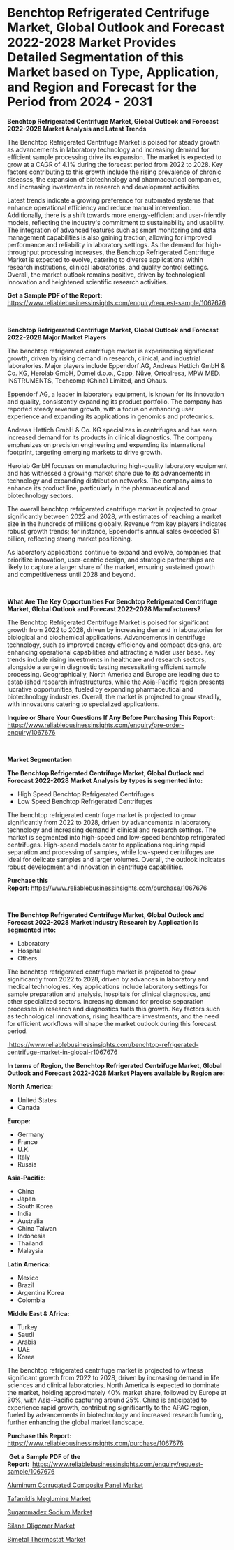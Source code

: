 <p><h1>Benchtop Refrigerated Centrifuge Market, Global Outlook and Forecast 2022-2028 Market Provides Detailed Segmentation of this Market based on Type, Application, and Region and Forecast for the Period from 2024 - 2031</h1></p><p><strong>Benchtop Refrigerated Centrifuge Market, Global Outlook and Forecast 2022-2028 Market Analysis and Latest Trends</strong></p>
<p><p>The Benchtop Refrigerated Centrifuge Market is poised for steady growth as advancements in laboratory technology and increasing demand for efficient sample processing drive its expansion. The market is expected to grow at a CAGR of 4.1% during the forecast period from 2022 to 2028. Key factors contributing to this growth include the rising prevalence of chronic diseases, the expansion of biotechnology and pharmaceutical companies, and increasing investments in research and development activities.</p><p>Latest trends indicate a growing preference for automated systems that enhance operational efficiency and reduce manual intervention. Additionally, there is a shift towards more energy-efficient and user-friendly models, reflecting the industry's commitment to sustainability and usability. The integration of advanced features such as smart monitoring and data management capabilities is also gaining traction, allowing for improved performance and reliability in laboratory settings. As the demand for high-throughput processing increases, the Benchtop Refrigerated Centrifuge Market is expected to evolve, catering to diverse applications within research institutions, clinical laboratories, and quality control settings. Overall, the market outlook remains positive, driven by technological innovation and heightened scientific research activities.</p></p>
<p><strong>Get a Sample PDF of the Report:&nbsp;</strong> <a href="https://www.reliablebusinessinsights.com/enquiry/request-sample/1067676?utm_campaign=1732&utm_medium=2&utm_source=Github&utm_content=ia&utm_term=29102024&utm_id=benchtop-refrigerated-centrifuge-market-global-outlook-and-forecast-2022-2028">https://www.reliablebusinessinsights.com/enquiry/request-sample/1067676</a></p>
<p>&nbsp;</p>
<p><strong>Benchtop Refrigerated Centrifuge Market, Global Outlook and Forecast 2022-2028 Major Market Players</strong></p>
<p><p>The benchtop refrigerated centrifuge market is experiencing significant growth, driven by rising demand in research, clinical, and industrial laboratories. Major players include Eppendorf AG, Andreas Hettich GmbH & Co. KG, Herolab GmbH, Domel d.o.o., Capp, Nüve, Ortoalresa, MPW MED. INSTRUMENTS, Techcomp (China) Limited, and Ohaus. </p><p>Eppendorf AG, a leader in laboratory equipment, is known for its innovation and quality, consistently expanding its product portfolio. The company has reported steady revenue growth, with a focus on enhancing user experience and expanding its applications in genomics and proteomics.</p><p>Andreas Hettich GmbH & Co. KG specializes in centrifuges and has seen increased demand for its products in clinical diagnostics. The company emphasizes on precision engineering and expanding its international footprint, targeting emerging markets to drive growth.</p><p>Herolab GmbH focuses on manufacturing high-quality laboratory equipment and has witnessed a growing market share due to its advancements in technology and expanding distribution networks. The company aims to enhance its product line, particularly in the pharmaceutical and biotechnology sectors.</p><p>The overall benchtop refrigerated centrifuge market is projected to grow significantly between 2022 and 2028, with estimates of reaching a market size in the hundreds of millions globally. Revenue from key players indicates robust growth trends; for instance, Eppendorf’s annual sales exceeded $1 billion, reflecting strong market positioning.</p><p>As laboratory applications continue to expand and evolve, companies that prioritize innovation, user-centric design, and strategic partnerships are likely to capture a larger share of the market, ensuring sustained growth and competitiveness until 2028 and beyond.</p></p>
<p>&nbsp;</p>
<p><strong>What Are The Key Opportunities For Benchtop Refrigerated Centrifuge Market, Global Outlook and Forecast 2022-2028 Manufacturers?</strong></p>
<p><p>The Benchtop Refrigerated Centrifuge Market is poised for significant growth from 2022 to 2028, driven by increasing demand in laboratories for biological and biochemical applications. Advancements in centrifuge technology, such as improved energy efficiency and compact designs, are enhancing operational capabilities and attracting a wider user base. Key trends include rising investments in healthcare and research sectors, alongside a surge in diagnostic testing necessitating efficient sample processing. Geographically, North America and Europe are leading due to established research infrastructures, while the Asia-Pacific region presents lucrative opportunities, fueled by expanding pharmaceutical and biotechnology industries. Overall, the market is projected to grow steadily, with innovations catering to specialized applications.</p></p>
<p><strong>Inquire or Share Your Questions If Any Before Purchasing This Report:</strong> <a href="https://www.reliablebusinessinsights.com/enquiry/pre-order-enquiry/1067676?utm_campaign=1732&utm_medium=2&utm_source=Github&utm_content=ia&utm_term=29102024&utm_id=benchtop-refrigerated-centrifuge-market-global-outlook-and-forecast-2022-2028">https://www.reliablebusinessinsights.com/enquiry/pre-order-enquiry/1067676</a></p>
<p>&nbsp;</p>
<p><strong>Market Segmentation</strong></p>
<p><strong>The Benchtop Refrigerated Centrifuge Market, Global Outlook and Forecast 2022-2028 Market Analysis by types is segmented into:</strong></p>
<p><ul><li>High Speed Benchtop Refrigerated Centrifuges</li><li>Low Speed Benchtop Refrigerated Centrifuges</li></ul></p>
<p><p>The benchtop refrigerated centrifuge market is projected to grow significantly from 2022 to 2028, driven by advancements in laboratory technology and increasing demand in clinical and research settings. The market is segmented into high-speed and low-speed benchtop refrigerated centrifuges. High-speed models cater to applications requiring rapid separation and processing of samples, while low-speed centrifuges are ideal for delicate samples and larger volumes. Overall, the outlook indicates robust development and innovation in centrifuge capabilities.</p></p>
<p><strong>Purchase this Report:&nbsp;</strong><a href="https://www.reliablebusinessinsights.com/purchase/1067676?utm_campaign=1732&utm_medium=2&utm_source=Github&utm_content=ia&utm_term=29102024&utm_id=benchtop-refrigerated-centrifuge-market-global-outlook-and-forecast-2022-2028">https://www.reliablebusinessinsights.com/purchase/1067676</a></p>
<p>&nbsp;</p>
<p><strong>The Benchtop Refrigerated Centrifuge Market, Global Outlook and Forecast 2022-2028 Market Industry Research by Application is segmented into:</strong></p>
<p><ul><li>Laboratory</li><li>Hospital</li><li>Others</li></ul></p>
<p><p>The benchtop refrigerated centrifuge market is projected to grow significantly from 2022 to 2028, driven by advances in laboratory and medical technologies. Key applications include laboratory settings for sample preparation and analysis, hospitals for clinical diagnostics, and other specialized sectors. Increasing demand for precise separation processes in research and diagnostics fuels this growth. Key factors such as technological innovations, rising healthcare investments, and the need for efficient workflows will shape the market outlook during this forecast period.</p></p>
<p><a href="https://www.reliablebusinessinsights.com/benchtop-refrigerated-centrifuge-market-in-global-r1067676?utm_campaign=1732&utm_medium=2&utm_source=Github&utm_content=ia&utm_term=29102024&utm_id=benchtop-refrigerated-centrifuge-market-global-outlook-and-forecast-2022-2028">&nbsp;https://www.reliablebusinessinsights.com/benchtop-refrigerated-centrifuge-market-in-global-r1067676</a></p>
<p><strong>In terms of Region, the Benchtop Refrigerated Centrifuge Market, Global Outlook and Forecast 2022-2028 Market Players available by Region are:</strong></p>
<p>
    <p> <strong> North America: </strong>
        <ul>
            <li>United States</li>
            <li>Canada</li>
        </ul>
        </p> 
    <p> <strong> Europe: </strong>
        <ul>
            <li>Germany</li>
            <li>France</li>
            <li>U.K.</li>
            <li>Italy</li>
            <li>Russia</li>
        </ul>
        </p> 
    <p> <strong> Asia-Pacific: </strong>
        <ul>
            <li>China</li>
            <li>Japan</li>
            <li>South Korea</li>
            <li>India</li>
            <li>Australia</li>
            <li>China Taiwan</li>
            <li>Indonesia</li>
            <li>Thailand</li>
            <li>Malaysia</li>
        </ul>
        </p> 
    <p> <strong> Latin America: </strong>
        <ul>
            <li>Mexico</li>
            <li>Brazil</li>
            <li>Argentina Korea</li>
            <li>Colombia</li>
        </ul>
        </p> 
    <p> <strong> Middle East & Africa: </strong>
        <ul>
            <li>Turkey</li>
            <li>Saudi</li>
            <li>Arabia</li>
            <li>UAE</li>
            <li>Korea</li>
        </ul>
    </p>
    </p>
<p><p>The benchtop refrigerated centrifuge market is projected to witness significant growth from 2022 to 2028, driven by increasing demand in life sciences and clinical laboratories. North America is expected to dominate the market, holding approximately 40% market share, followed by Europe at 30%, with Asia-Pacific capturing around 25%. China is anticipated to experience rapid growth, contributing significantly to the APAC region, fueled by advancements in biotechnology and increased research funding, further enhancing the global market landscape.</p></p>
<p><strong>Purchase this Report: </strong><a href="https://www.reliablebusinessinsights.com/purchase/1067676?utm_campaign=1732&utm_medium=2&utm_source=Github&utm_content=ia&utm_term=29102024&utm_id=benchtop-refrigerated-centrifuge-market-global-outlook-and-forecast-2022-2028">https://www.reliablebusinessinsights.com/purchase/1067676</a></p>
<p>&nbsp;<strong>Get a Sample PDF of the Report:&nbsp;&nbsp;</strong><a href="https://www.reliablebusinessinsights.com/enquiry/request-sample/1067676?utm_campaign=1732&utm_medium=2&utm_source=Github&utm_content=ia&utm_term=29102024&utm_id=benchtop-refrigerated-centrifuge-market-global-outlook-and-forecast-2022-2028">https://www.reliablebusinessinsights.com/enquiry/request-sample/1067676</a></p>
<p><strong></strong></p>
<p><p><a href="https://www.linkedin.com/pulse/evaluating-aluminum-corrugated-composite-panel-market-trends-growth-yl98c?utm_campaign=1732&utm_medium=2&utm_source=Github&utm_content=ia&utm_term=29102024&utm_id=benchtop-refrigerated-centrifuge-market-global-outlook-and-forecast-2022-2028">Aluminum Corrugated Composite Panel Market</a></p><p><a href="https://www.linkedin.com/pulse/tafamidis-meglumine-market-industry-landscape-growth-trajectories-vuqgc?utm_campaign=1732&utm_medium=2&utm_source=Github&utm_content=ia&utm_term=29102024&utm_id=benchtop-refrigerated-centrifuge-market-global-outlook-and-forecast-2022-2028">Tafamidis Meglumine Market</a></p><p><a href="https://www.linkedin.com/pulse/future-ready-strategic-insights-global-sugammadex-sodium-market-hjkoc?utm_campaign=1732&utm_medium=2&utm_source=Github&utm_content=ia&utm_term=29102024&utm_id=benchtop-refrigerated-centrifuge-market-global-outlook-and-forecast-2022-2028">Sugammadex Sodium Market</a></p><p><a href="https://www.linkedin.com/pulse/strategic-market-insights-global-silane-oligomer-2024-2031-zt34c?utm_campaign=1732&utm_medium=2&utm_source=Github&utm_content=ia&utm_term=29102024&utm_id=benchtop-refrigerated-centrifuge-market-global-outlook-and-forecast-2022-2028">Silane Oligomer Market</a></p><p><a href="https://www.linkedin.com/pulse/bimetal-thermostat-market-trends-detailed-study-its-segmentation-tioff?utm_campaign=1732&utm_medium=2&utm_source=Github&utm_content=ia&utm_term=29102024&utm_id=benchtop-refrigerated-centrifuge-market-global-outlook-and-forecast-2022-2028">Bimetal Thermostat Market</a></p></p>
